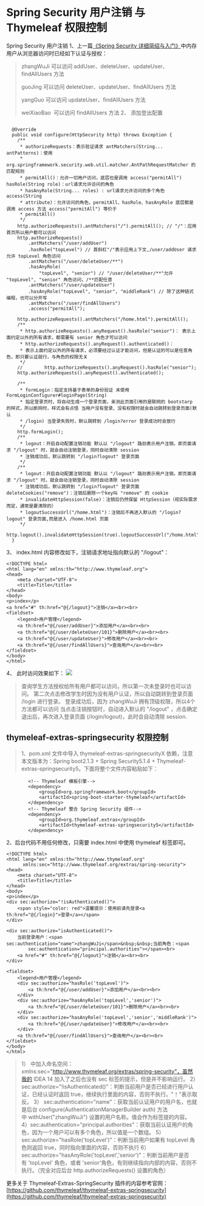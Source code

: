 # Spring Security 用户注销 与 Thymeleaf 权限控制
Spring Security 用户注销
1、上一篇[《Spring Security 详细简绍与入门》](./README.md)中内存用户从浏览器访问时已经如下认证与授权：

> zhangWuJi 可以访问 addUser、deleteUser、updateUser、findAllUsers 方法
>
> guoJing 可以访问 deleteUser、updateUser、findAllUsers 方法
>
> yangGuo 可以访问 updateUser、findAllUsers 方法
>
> weiXiaoBao  可以访问 findAllUsers 方法
2、 添加登出配置
```

  @Override
  public void configure(HttpSecurity http) throws Exception {
    /**
     * authorizeRequests：表示验证请求 antMatchers(String... antPatterns)：使用
     * org.springframework.security.web.util.matcher.AntPathRequestMatcher 的匹配规则
     * permitAll()：允许一切用户访问，底层也是调用 access("permitAll") hasRole(String role)：url请求允许访问的角色
     * hasAnyRole(String... roles) : url请求允许访问的多个角色 access(String
     * attribute)：允许访问的角色，permitAll、hasRole、hasAnyRole 底层都是调用 access 方法 access("permitAll") 等价于
     * permitAll()
     */
    http.authorizeRequests().antMatchers("/").permitAll(); // "/"：应用首页所以用户都可以访问
    http.authorizeRequests()
        .antMatchers("/user/addUser")
        .hasRole("topLevel") // 首斜杠"/"表示应用上下文,/user/addUser 请求允许 topLevel 角色访问
        .antMatchers("/user/deleteUser/**")
        .hasAnyRole(
            "topLevel", "senior") // "/user/deleteUser/**"允许 "topLevel", "senior" 角色访问，/**匹配任意
        .antMatchers("/user/updateUser")
        .hasAnyRole("topLevel", "senior", "middleRank") // 除了这种链式编程，也可以分开写
        .antMatchers("/user/findAllUsers")
        .access("permitAll");

    http.authorizeRequests().antMatchers("/home.html").permitAll();
    /**
     * http.authorizeRequests().anyRequest().hasRole("senior")： 表示上面约定以外的所有请求，都需要有 senior 角色才可以访问
     * http.authorizeRequests().anyRequest().authenticated()：
     * 表示上面约定以外的所有请求，必须要经过认证才能访问，但是认证的可以是任意角色，即只要认证就行，与角色的权限无关
     */
    //        http.authorizeRequests().anyRequest().hasRole("senior");
    http.authorizeRequests().anyRequest().authenticated();

    /**
     * formLogin：指定支持基于表单的身份验证 未使用 FormLoginConfigurer#loginPage(String)
     * 指定登录页时，将自动生成一个登录页面，亲测此页面引用的是联网的 bootstarp 的样式，所以断网时，样式会有点怪 当用户没有登录、没有权限时就会自动跳转到登录页面(默认
     * /login) 当登录失败时，默认跳转到 /login?error 登录成功时会放行
     */
    http.formLogin();
    /**
     * logout：开启自动配置注销功能 默认以 "/logout" 路劲表示用户注销，即页面请求 "/logout" 时，就会自动注销登录，同时自动清除 session
     * 注销成功后，默认跳转到 "/login?logout" 登录页面
     */
    /**
     * logout：开启自动配置注销功能 默认以 "/logout" 路劲表示用户注销，即页面请求 "/logout" 时，就会自动注销登录，同时自动清除 session
     * 注销成功后，默认跳转到 "/login?logout" 登录页面 deleteCookies("remove")：注销后删除一个key叫 "remove" 的 cookie
     * invalidateHttpSession(false)：注销后仍然保留 HttpSession（视实际需求而定，通常是要清除的）
     * logoutSuccessUrl("/home.html")：注销后不再进入默认的 "/login?logout" 登录页面,而是进入 /home.html 页面
     */
    http.logout().invalidateHttpSession(true).logoutSuccessUrl("/home.html");
  }
```
3、 index.html 内容修改如下，注销请求地址指向默认的 "/logout"：
```
<!DOCTYPE html>
<html lang="en" xmlns:th="http://www.thymeleaf.org">
<head>
    <meta charset="UTF-8">
    <title>Title</title>
</head>
<body>
<p>index</p>
<a href="#" th:href="@{/logout}">注销</a><br><br>
<fieldset>
    <legend>用户管理</legend>
    <a th:href="@{/user/addUser}">添加用户</a><br><br>
    <a th:href="@{/user/deleteUser/101}">删除用户</a><br><br>
    <a th:href="@{/user/updateUser}">修改用户</a><br><br>
    <a th:href="@{/user/findAllUsers}">查询用户</a><br><br>
</fieldset>
</body>
</html>
```
4、 此时访问效果如下：
![](../../image/1CB62E0E-AD16-40a2-9745-9DB6A5FB03F9.png)
> 查询学生方法授权给所有用户都可以访问，所以第一次未登录时也可以访问。
第二次点击修改学生时因为没有用户认证，所以自动跳转到登录页面 /login 进行登录。
登录成功后，因为 zhangWuJi 拥有顶级权限，所以4个方法都可以访问
当点击注销按钮时，自动进入默认的 "/logout" ，点击确定退出后，再次进入登录页面 (/login/logout)，此时会自动清除 session.
## thymeleaf-extras-springsecurity 权限控制
> 1、pom.xml 文件中导入 thymeleaf-extras-springsecurityX 依赖，注意本文版本为：Spring boot2.1.3 + Spring Security5.1.4 + Thymeleaf-extras-springsecurity5。下面将整个文件内容粘贴如下：
```
        <!-- Thymeleaf 模板引擎-->
        <dependency>
            <groupId>org.springframework.boot</groupId>
            <artifactId>spring-boot-starter-thymeleaf</artifactId>
        </dependency>
        <!-- Thymeleaf 整合 Spring Security 组件-->
        <dependency>
            <groupId>org.thymeleaf.extras</groupId>
            <artifactId>thymeleaf-extras-springsecurity5</artifactId>
        </dependency>
```
2、后台代码不用任何修改，只需要 index.html 中使用 thymeleaf 标签即可。
```
<!DOCTYPE html>
<html lang="en" xmlns:th="http://www.thymeleaf.org"
      xmlns:sec="http://www.thymeleaf.org/extras/spring-security">
<head>
    <meta charset="UTF-8">
    <title>Title</title>
</head>
<body>
<p>index</p>
<div sec:authorize="!isAuthenticated()">
    <span style="color: red">温馨提示：使用前请先登录<a th:href="@{/login}">登录</a></span>
</div>

<div sec:authorize="isAuthenticated()">
    当前登录用户：<span sec:authentication="name">zhangWuJi</span>&nbsp;&nbsp;当前角色：<span
        sec:authentication="principal.authorities"></span><br>
    <a href="#" th:href="@{/logout}">注销</a><br><br>
</div>

<fieldset>
    <legend>用户管理</legend>
    <div sec:authorize="hasRole('topLevel')">
        <a th:href="@{/user/addUser}">添加用户</a><br><br>
    </div>
    <div sec:authorize="hasAnyRole('topLevel','senior')">
        <a th:href="@{/user/deleteUser/101}">删除用户</a><br><br>
    </div>
    <div sec:authorize="hasAnyRole('topLevel','senior','middleRank')">
        <a th:href="@{/user/updateUser}">修改用户</a><br><br>
    </div>
    <a th:href="@{/user/findAllUsers}">查询用户</a><br><br>
</fieldset>
</body>
</html>
```
> 1）<html> 中加入命名空间： xmlns:sec="http://www.thymeleaf.org/extras/spring-security"，虽然我的 IDEA 14 加入了之后也没有 sec 标签的提示，但是并不影响运行。
2）sec:authorize="!isAuthenticated()"：判断当前用户是否已经进行用户认证，已经认证时返回 true，继续执行里面的内容，否则不执行。"！"表示取反。
3） sec:authentication="name"：获取当前认证用户的用户名，也就是后台 configure(AuthenticationManagerBuilder auth) 方法中 withUser("zhangWuJi") 设置的用户名称。值会作为标签提的内容。
4）sec:authentication="principal.authorities"：获取当前认证用户的角色，因为一个用户可以有多个角色，所以值是一个数组。
5）sec:authorize="hasRole('topLevel')"：判断当前用户如果有 topLevel 角色则返回 true，同时指向里面的内容，否则不执行
6）sec:authorize="hasAnyRole('topLevel','senior')"：判断当前用户是否有 'topLevel' 角色，或者 'senior'角色，有则继续指向内部的内容，否则不执行。（完全对应后台 http.authorizeRequests() 设置的角色）

更多关于 Thymeleaf-Extras-SpringSecurity 插件的内容参考官网：[https://github.com/thymeleaf/thymeleaf-extras-springsecurity](https://github.com/thymeleaf/thymeleaf-extras-springsecurity)
